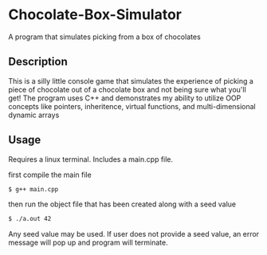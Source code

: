 # Chocolate-Box-Simulator
A program that simulates picking from a box of chocolates

## Description

This is a silly little console game that simulates the experience of picking a piece of chocolate out of a chocolate box and not being sure what you'll get! The program uses C++ and demonstrates my ability to utilize OOP concepts like pointers, inheritence, virtual functions, and multi-dimensional dynamic arrays

## Usage

Requires a linux terminal. Includes a main.cpp file. 

first compile the main file

```bash
$ g++ main.cpp
```

then run the object file that has been created along with a seed value

```bash
$ ./a.out 42
```

Any seed value may be used. If user does not provide a seed value, an error message will pop up and program will terminate. 

